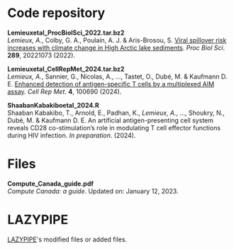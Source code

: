 Code repository
===============
**Lemieuxetal_ProcBiolSci_2022.tar.bz2**<br/>
*Lemieux, A.*, Colby, G. A., Poulain, A. J. & Aris-Brosou, S. [Viral spillover risk increases with climate change in High Arctic lake sediments](https://royalsocietypublishing.org/doi/10.1098/rspb.2022.1073). *Proc Biol Sci*. **289**, 20221073 (2022).

**Lemieuxetal_CellRepMet_2024.tar.bz2**<br/>
*Lemieux, A.*, Sannier, G., Nicolas, A., ..., Tastet, O., Dubé, M. & Kaufmann D. E. [Enhanced detection of antigen-specific T cells by a multiplexed AIM assay](https://www.cell.com/cell-reports-methods/fulltext/S2667-2375(23)00376-4). *Cell Rep Met*. **4**, 100690 (2024).

**ShaabanKabakiboetal_2024.R**<br/>
Shaaban Kabakibo, T., Arnold, E., Padhan, K., *Lemieux, A.*, ..., Shoukry, N., Dubé, M. & Kaufmann D. E. An artificial antigen-presenting cell system reveals CD28 co-stimulation’s role in modulating T cell effector functions during HIV infection. *In preparation*. (2024).

Files
===============
**Compute_Canada_guide.pdf**<br/>
*Compute Canada: a guide*. Updated on: January 12, 2023.

LAZYPIPE
===============
[LAZYPIPE](https://bitbucket.org/plyusnin/lazypipe/src/master/)'s modified files or added files.
